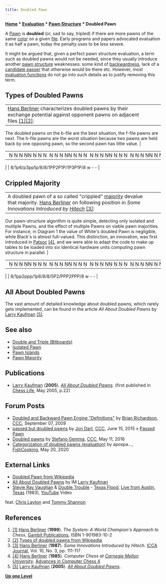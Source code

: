 ```yaml
---
title: Doubled Pawn
---
```

**[Home](Home "Home") * [Evaluation](Evaluation "Evaluation") * [Pawn Structure](Pawn_Structure "Pawn Structure") * Doubled Pawn**

A [Pawn](Pawn "Pawn") is **doubled** (or, sad to say, tripled) if there are more pawns of the same [color](Color "Color") on a given [file](Files "Files"). Early programs and papers advocated evaluation it as half a pawn, today the penalty uses to be less severe.

It might be argued that, given a perfect pawn structure evaluation, a term such as doubled pawns would not be needed, since they usually introduce another [pawn structure](Pawn_Structure "Pawn Structure") weaknesses: some kind of [backwardness](Backward_Pawn "Backward Pawn"), lack of a [candidate passer](Candidate_Passed_Pawn "Candidate Passed Pawn") that otherwise would be there etc. However, most [evaluation functions](Evaluation_Function "Evaluation Function") do not go into such details as to justify removing this term.

## Types of Doubled Pawns

|  |  |  |
| --- | --- | --- |
| [Hans Berliner](Hans_Berliner "Hans Berliner") characterizes doubled pawns by their exchange potential against opponent pawns on adjacent files <a id="cite-note-1" href="#cite-ref-1">[1]</a><a id="cite-note-2" href="#cite-ref-2">[2]</a>:
The doubled pawns on the b-file are the best situation, the f-file pawns are next. The h-file pawns are the worst situation because two pawns are held back by one opposing pawn, so the second pawn has little value.
|

|  |
| --- |
|                                                                                              ♟      ♟   ♟♟ ♟                 ♙♙  ♙ ♙ ♙   ♙ ♙         |

|
|  8/1p6/p3pp1p/8/8/1PP2P1P/1P3P1P/8 w - -
|

## Crippled Majority

|  |  |  |
| --- | --- | --- |
|  A doubled pawn of a so called "crippled" [majority](Pawn_Majority "Pawn Majority") devalue that majority. [Hans Berliner](Hans_Berliner "Hans Berliner") on following position in *Some Innovations Introduced by [Hitech](HiTech "HiTech")* <a id="cite-note-3" href="#cite-ref-3">[3]</a>:
Our pawn-structure algorithm is quite simple, detecting only isolated and multiple Pawns, and the effect of multiple Pawns on viable pawn majorities. For instance, in Diagram 1 the value of White's doubled Pawn is negligible, while Black's is almost full-valued. This distinction, an innovation, was first introduced in [Patsoc](Patsoc "Patsoc") <a id="cite-note-4" href="#cite-ref-4">[4]</a>, and we were able to adapt the code to make up tables to be loaded into six identical hardware units computing pawn structure in parallel.
|

|  |
| --- |
|                                                                                             ♟♟  ♟♟♟ ♟                           ♙  ♙♙♙  ♙♙♙         |

|
|  8/1pp2ppp/1p6/8/8/5P2/PPP2PPP/8 w - -
|

## All About Doubled Pawns

The vast amount of detailed knowledge about doubled pawns, which rarely gets implemented, can be found in the article *All About Doubled Pawns* by [Larry Kaufman](Larry_Kaufman "Larry Kaufman") <a id="cite-note-5" href="#cite-ref-5">[5]</a>.

## See also

- [Double and Triple (Bitboards)](</Double_and_Triple_(Bitboards)> "Double and Triple (Bitboards)")
- [Isolated Pawn](Isolated_Pawn "Isolated Pawn")
- [Pawn Islands](Pawn_Islands "Pawn Islands")
- [Pawn Majority](Pawn_Majority "Pawn Majority")

## Publications

- [Larry Kaufman](Larry_Kaufman "Larry Kaufman") (**2005**). *[All About Doubled Pawns](https://de.scribd.com/document/10151669/All-About-Doubled-Pawns)*. (first published in [Chess Life](https://en.wikipedia.org/wiki/Chess_Life), May 2005, p.22)

## Forum Posts

- [Doubled and Backward Pawn Engine "Definitions"](http://www.talkchess.com/forum/viewtopic.php?t=29689) by [Brian Richardson](Brian_Richardson "Brian Richardson"), [CCC](CCC "CCC"), September 07, 2009
- [passed but doubled pawns](http://www.talkchess.com/forum/viewtopic.php?t=56682) by [Jon Dart](Jon_Dart "Jon Dart"), [CCC](CCC "CCC"), June 15, 2015 » [Passed Pawn](Passed_Pawn "Passed Pawn")
- [Doubled pawns](http://www.talkchess.com/forum/viewtopic.php?t=60133) by [Stefano Gemma](Stefano_Gemma "Stefano Gemma"), [CCC](CCC "CCC"), May 11, 2016
- [Categorization of doubled pawns (evaluation)](https://groups.google.com/d/msg/fishcooking/vC4Qn-PMlS4/jeMNGiGHBAAJ) by apospa..., [FishCooking](Computer_Chess_Forums "Computer Chess Forums"), May 20, 2020

## External Links

- [Doubled Pawn from Wikipedia](https://en.wikipedia.org/wiki/Doubled_pawns)
- [All About Doubled Pawns](https://de.scribd.com/document/10151669/All-About-Doubled-Pawns) by IM [Larry Kaufman](Larry_Kaufman "Larry Kaufman")
- [Stevie Ray Vaughan](Category:Stevie_Ray_Vaughan "Category:Stevie Ray Vaughan") & [Double Trouble](<https://en.wikipedia.org/wiki/Double_Trouble_(band)>) - [Texas Flood](https://en.wikipedia.org/wiki/Texas_Flood), [Live from Austin, Texas](<https://en.wikipedia.org/wiki/Live_from_Austin,_Texas_(Stevie_Ray_Vaughan_video)>) (1983), [YouTube](https://en.wikipedia.org/wiki/YouTube) Video

feat. [Chris Layton](https://en.wikipedia.org/wiki/Chris_Layton) and [Tommy Shannon](Category:Tommy_Shannon "Category:Tommy Shannon")

## References

1. <a id="cite-ref-1" href="#cite-note-1">[1]</a> [Hans Berliner](Hans_Berliner "Hans Berliner") (**1999**). *The System: A World Champion's Approach to Chess*, [Gambit Publications](https://en.wikipedia.org/wiki/Gambit_Publications), ISBN 1-901983-10-2
1. <a id="cite-ref-2" href="#cite-note-2">[2]</a> [Types of doubled pawns from Wikipedia](https://en.wikipedia.org/wiki/Doubled_pawns#Types_of_doubled_pawns)
1. <a id="cite-ref-3" href="#cite-note-3">[3]</a> [Hans Berliner](Hans_Berliner "Hans Berliner") (**1987**). *Some Innovations Introduced by Hitech*. [ICCA Journal](ICGA_Journal "ICGA Journal"), Vol. 10, No. 3, pp. 111-117
1. <a id="cite-ref-4" href="#cite-note-4">[4]</a> [Hans Berliner](Hans_Berliner "Hans Berliner") (**1985**). *Computer Chess at [Carnegie Mellon University](Carnegie_Mellon_University "Carnegie Mellon University")*. [Advances in Computer Chess 4](Advances_in_Computer_Chess_4 "Advances in Computer Chess 4")
1. <a id="cite-ref-5" href="#cite-note-5">[5]</a> [Larry Kaufman](Larry_Kaufman "Larry Kaufman") (**2005**). *[All About Doubled Pawns](https://de.scribd.com/document/10151669/All-About-Doubled-Pawns)*.

**[Up one Level](Pawn_Structure "Pawn Structure")**


